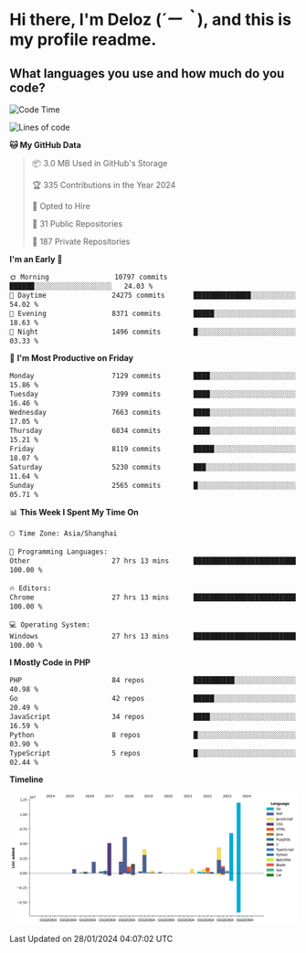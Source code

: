 # **Hi there, I'm Deloz (*´ー｀*), and this is my profile readme.**

## **What languages you use and how much do you code?**

<!--START_SECTION:waka-->
![Code Time](http://img.shields.io/badge/Code%20Time-3%2C245%20hrs%2020%20mins-blue)

![Lines of code](https://img.shields.io/badge/From%20Hello%20World%20I%27ve%20Written-51.7%20million%20lines%20of%20code-blue)

**🐱 My GitHub Data** 

> 📦 3.0 MB Used in GitHub's Storage 
 > 
> 🏆 335 Contributions in the Year 2024
 > 
> 💼 Opted to Hire
 > 
> 📜 31 Public Repositories 
 > 
> 🔑 187 Private Repositories 
 > 
**I'm an Early 🐤** 

```text
🌞 Morning                10797 commits       ██████░░░░░░░░░░░░░░░░░░░   24.03 % 
🌆 Daytime                24275 commits       ██████████████░░░░░░░░░░░   54.02 % 
🌃 Evening                8371 commits        █████░░░░░░░░░░░░░░░░░░░░   18.63 % 
🌙 Night                  1496 commits        █░░░░░░░░░░░░░░░░░░░░░░░░   03.33 % 
```
📅 **I'm Most Productive on Friday** 

```text
Monday                   7129 commits        ████░░░░░░░░░░░░░░░░░░░░░   15.86 % 
Tuesday                  7399 commits        ████░░░░░░░░░░░░░░░░░░░░░   16.46 % 
Wednesday                7663 commits        ████░░░░░░░░░░░░░░░░░░░░░   17.05 % 
Thursday                 6834 commits        ████░░░░░░░░░░░░░░░░░░░░░   15.21 % 
Friday                   8119 commits        █████░░░░░░░░░░░░░░░░░░░░   18.07 % 
Saturday                 5230 commits        ███░░░░░░░░░░░░░░░░░░░░░░   11.64 % 
Sunday                   2565 commits        █░░░░░░░░░░░░░░░░░░░░░░░░   05.71 % 
```


📊 **This Week I Spent My Time On** 

```text
🕑︎ Time Zone: Asia/Shanghai

💬 Programming Languages: 
Other                    27 hrs 13 mins      █████████████████████████   100.00 % 

🔥 Editors: 
Chrome                   27 hrs 13 mins      █████████████████████████   100.00 % 

💻 Operating System: 
Windows                  27 hrs 13 mins      █████████████████████████   100.00 % 
```

**I Mostly Code in PHP** 

```text
PHP                      84 repos            ██████████░░░░░░░░░░░░░░░   40.98 % 
Go                       42 repos            █████░░░░░░░░░░░░░░░░░░░░   20.49 % 
JavaScript               34 repos            ████░░░░░░░░░░░░░░░░░░░░░   16.59 % 
Python                   8 repos             █░░░░░░░░░░░░░░░░░░░░░░░░   03.90 % 
TypeScript               5 repos             █░░░░░░░░░░░░░░░░░░░░░░░░   02.44 % 
```



**Timeline**

![Lines of Code chart](https://raw.githubusercontent.com/deloz/deloz/main/assets/bar_graph.png)


 Last Updated on 28/01/2024 04:07:02 UTC
<!--END_SECTION:waka-->
